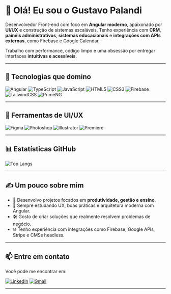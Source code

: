 # 👋 Olá! Eu sou o Gustavo Palandi

Desenvolvedor Front-end com foco em **Angular moderno**, apaixonado por **UI/UX** e construção de sistemas escaláveis. Tenho experiência com **CRM**, **painéis administrativos**, **sistemas educacionais** e **integrações com APIs externas**, como Firebase e Google Calendar.

Trabalho com performance, código limpo e uma obsessão por entregar interfaces **intuitivas e acessíveis**.

---

## 🚀 Tecnologias que domino

![Angular](https://img.shields.io/badge/Angular-DD0031?style=for-the-badge&logo=angular&logoColor=white)
![TypeScript](https://img.shields.io/badge/TypeScript-007ACC?style=for-the-badge&logo=typescript&logoColor=white)
![JavaScript](https://img.shields.io/badge/JavaScript-323330?style=for-the-badge&logo=javascript&logoColor=F7DF1E)
![HTML5](https://img.shields.io/badge/HTML5-E34F26?style=for-the-badge&logo=html5&logoColor=white)
![CSS3](https://img.shields.io/badge/CSS3-1572B6?style=for-the-badge&logo=css3&logoColor=white)
![Firebase](https://img.shields.io/badge/Firebase-FFCA28?style=for-the-badge&logo=firebase&logoColor=black)
![TailwindCSS](https://img.shields.io/badge/TailwindCSS-38B2AC?style=for-the-badge&logo=tailwind-css&logoColor=white)
![PrimeNG](https://img.shields.io/badge/PrimeNG-1976D2?style=for-the-badge&logo=prime&logoColor=white)

---

## 🎨 Ferramentas de UI/UX

![Figma](https://img.shields.io/badge/Figma-F24E1E?style=for-the-badge&logo=figma&logoColor=white)
![Photoshop](https://aleen42.github.io/badges/src/photoshop.svg)
![Illustrator](https://aleen42.github.io/badges/src/illustrator.svg)
![Premiere](https://aleen42.github.io/badges/src/premiere.svg)

---

## 📊 Estatísticas GitHub

![Top Langs](https://github-readme-stats.vercel.app/api/top-langs/?username=gustavoppo&layout=compact&theme=default)

---

## ✍️ Um pouco sobre mim

- 💼 Desenvolvo projetos focados em **produtividade, gestão e ensino**.
- 🧠 Sempre estudando UX, boas práticas e arquitetura moderna com Angular.
- 🛠️ Gosto de criar soluções que realmente resolvem problemas de negócio.
- 🌐 Tenho experiência com integrações como Firebase, Google APIs, Stripe e CMSs headless.

---

## 📫 Entre em contato

Você pode me encontrar em:

[![LinkedIn](https://img.shields.io/badge/LinkedIn-GustavoPalandi-0A66C2?style=for-the-badge&logo=linkedin&logoColor=white)](https://www.linkedin.com/in/gustavopalandi/)
[![Gmail](https://img.shields.io/badge/gustavo.palandi.business@gmail.com-D14836?style=for-the-badge&logo=gmail&logoColor=white)](mailto:gustavo.palandi.business@gmail.com)

---
